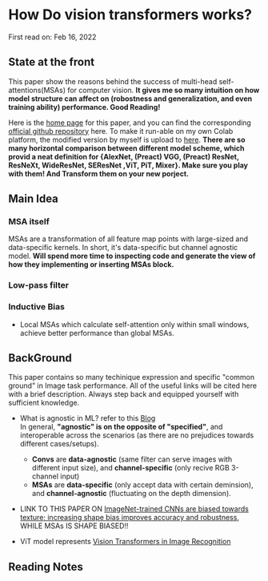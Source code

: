 # How Do vision transformers works?
First read on: Feb 16, 2022

## State at the front
This paper show the reasons behind the success of multi-head self-attentions(MSAs) for computer vision. 
**It gives me so many intuition on how model structure can affect on (robostness and generalization, and even training ability) performance. Good Reading!**

Here is the [home page](https://arxiv.org/abs/2202.06709) for this paper, and you can find the corresponding [official github repository](https://github.com/xxxnell/how-do-vits-work) here. To make it run-able on my own Colab platform, the modified version by myself is upload to [here](https://github.com/ice-bear-git/ML-paperReading/tree/main/CodeBase/how-do-vits-work-transformer). **There are so many horizontal comparison between different model scheme, which provid a neat definition for {AlexNet, (Preact) VGG, (Preact) ResNet, ResNeXt, WideResNet, SEResNet ,ViT, PiT, Mixer}. Make sure you play with them! And Transform them on your new porject.**

## Main Idea
### MSA itself
MSAs are a transformation of all feature map points with large-sized and data-specific kernels. In short, it's data-specific but channel agnostic model. **Will spend more time to inspecting code and generate the view of how they implementing or inserting MSAs block.**

### Low-pass filter

### Inductive Bias
* Local MSAs which calculate self-attention only within small windows, achieve better performance than global MSAs.


## BackGround
This paper contains so many techinique expression and specific "common ground" in Image task performance. All of the useful links will be cited here with a brief description. Always step back and equipped yourself with sufficient knowledge.


* What is agnostic in ML? refer to this [Blog](https://analyticsindiamag.com/understanding-agnostic-approach-in-machine-learning/)    
In general, **"agnostic" is on the opposite of "specified"**, and interoperable across the scenarios (as there are no prejudices towards different cases/setups).
	- **Convs** are **data-agnostic** (same filter can serve images with different input size), and **channel-specific** (only recive RGB 3-channel input)
	- **MSAs** are **data-specific** (only accept data with certain deminsion), and **channel-agnostic** (fluctuating on the depth dimension).

* LINK TO THIS PAPER ON [ImageNet-trained CNNs are biased towards texture; increasing shape bias improves accuracy and robustness](https://arxiv.org/abs/1811.12231), WHILE MSAs IS SHAPE BIASED!!

* ViT model represents [Vision Transformers in Image Recognition](https://viso.ai/deep-learning/vision-transformer-vit/)

## Reading Notes

